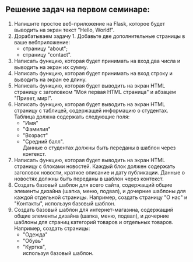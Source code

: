 ## Решение задач на первом семинаре:  

1. Напишите простое веб-приложение на Flask, которое будет выводить на экран текст "Hello, World!".
2. Дорабатываем задачу 1. Добавьте две дополнительные страницы в ваше вебприложение:  
   * страницу "about";
   * страницу "contact".
3. Написать функцию, которая будет принимать на вход два числа и выводить на экран их сумму.
4. Написать функцию, которая будет принимать на вход строку и выводить на экран ее длину.
5. Написать функцию, которая будет выводить на экран HTML страницу с заголовком "Моя первая HTML страница" и абзацем "Привет, мир!".
6. Написать функцию, которая будет выводить на экран HTML страницу с таблицей, содержащей информацию о студентах. Таблица должна содержать следующие поля: 
   * "Имя"
   * "Фамилия" 
   * "Возраст"
   * "Средний балл".     
Данные о студентах должны быть переданы в шаблон через контекст.
7. Написать функцию, которая будет выводить на экран HTML страницу с блоками новостей. Каждый блок должен содержать заголовок новости, краткое описание и дату публикации. Данные о новостях должны быть переданы в шаблон через контекст.
8. Создать базовый шаблон для всего сайта, содержащий общие элементы дизайна (шапка, меню, подвал), и дочерние шаблоны для каждой отдельной страницы. Например, создать страницу "О нас" и "Контакты", используя базовый шаблон.
9. Создать базовый шаблон для интернет-магазина, содержащий общие элементы дизайна (шапка, меню, подвал), и дочерние шаблоны для страниц категорий товаров и отдельных товаров. Например, создать страницы:  
   * "Одежда" 
   * "Обувь" 
   * "Куртка",  
   используя базовый шаблон.




